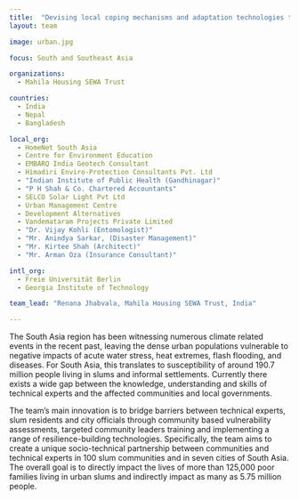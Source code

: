```yaml
---
title:  "Devising local coping mechanisms and adaptation technologies to build climate-resilience capacities of urban poor in South Asia"
layout: team

image: urban.jpg

focus: South and Southeast Asia

organizations:
  - Mahila Housing SEWA Trust

countries: 
  - India
  - Nepal
  - Bangladesh

local_org: 
  - HomeNet South Asia
  - Centre for Environment Education
  - EMBARQ India Geotech Consultant
  - Himadiri Enviro-Protection Consultants Pvt. Ltd
  - "Indian Institute of Public Health (Gandhinagar)"
  - "P H Shah & Co. Chartered Accountants"
  - SELCO Solar Light Pvt Ltd
  - Urban Management Centre
  - Development Alternatives
  - Vandemataram Projects Private Limited
  - "Dr. Vijay Kohli (Entomologist)"
  - "Mr. Anindya Sarkar, (Disaster Management)"
  - "Mr. Kirtee Shah (Architect)"
  - "Mr. Arman Oza (Insurance Consultant)"

intl_org:
  - Freie Universität Berlin
  - Georgia Institute of Technology

team_lead: "Renana Jhabvala, Mahila Housing SEWA Trust, India"

---
```


The South Asia region has been witnessing numerous climate related events in the recent past, leaving the dense urban populations vulnerable to negative impacts of acute water stress, heat extremes, flash flooding, and diseases. For South Asia, this translates to susceptibility of around 190.7 million people living in slums and informal settlements. Currently there exists a wide gap between the knowledge, understanding and skills of technical experts and the affected communities and local governments. 

The team’s main innovation is to bridge barriers between technical experts, slum residents and city officials through community based vulnerability assessments, targeted community leaders training and implementing a range of resilience-building technologies. Specifically, the team aims to create a unique socio-technical partnership between communities and technical experts in 100 slum communities and in seven cities of South Asia. The overall goal is to directly impact the lives of more than 125,000 poor families living in urban slums and indirectly impact as many as 5.75 million people. 
